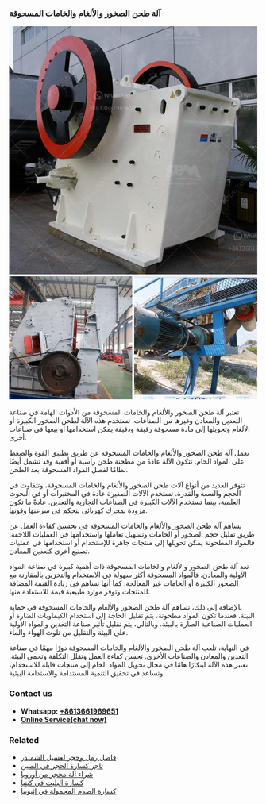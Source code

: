 <h3>آلة طحن الصخور والألغام والخامات المسحوقة</h3><img src='1701746324.jpg' alt=''><p>تعتبر آلة طحن الصخور والألغام والخامات المسحوقة من الأدوات الهامة في صناعة التعدين والمعادن وغيرها من الصناعات. تستخدم هذه الآلة لطحن الصخور الكبيرة أو الألغام وتحويلها إلى مادة مسحوقة رقيقة ودقيقة يمكن استخدامها أو بيعها في صناعات أخرى.</p><p>تعمل آلة طحن الصخور والألغام والخامات المسحوقة عن طريق تطبيق القوة والضغط على المواد الخام. تتكون الآلة عادةً من مطحنة طحن رأسية أو أفقية وقد تشمل أيضًا نظامًا لفصل المواد المسحوقة بعد الطحن.</p><p>تتوفر العديد من أنواع آلات طحن الصخور والألغام والخامات المسحوقة، وتتفاوت في الحجم والسعة والقدرة. تستخدم الآلات الصغيرة عادة في المختبرات أو في البحوث العلمية، بينما تستخدم الآلات الكبيرة في الصناعات التجارية والتعدين. عادةً ما تكون مزودة بمحرك كهربائي يتحكم في سرعتها وقوتها.</p><p>تساهم آلة طحن الصخور والألغام والخامات المسحوقة في تحسين كفاءة العمل عن طريق تقليل حجم الصخور أو الخامات وتسهيل تعاملها واستخدامها في العمليات اللاحقة. فالمواد المطحونة يمكن تحويلها إلى منتجات جاهزة للإستخدام أو استخدامها في عمليات تصنيع أخرى كتعدين المعادن.</p><p>تعد آلة طحن الصخور والألغام والخامات المسحوقة ذات أهمية كبيرة في صناعة المواد الأولية والمعادن. فالمواد المسحوقة أكثر سهولة في الاستخدام والتخزين بالمقارنة مع الصخور الكبيرة أو الخامات غير المعالجة. كما أنها تساهم في زيادة القيمة المضافة للمنتجات وتوفر موارد طبيعية قيمة للاستفادة منها.</p><p>بالإضافة إلى ذلك، تساهم آلة طحن الصخور والألغام والخامات المسحوقة في حماية البيئة. فعندما تكون المواد مطحونة، يتم تقليل الحاجة إلى استخدام الكيماويات الضارة أو العمليات الصناعية الضارة بالبيئة. وبالتالي، يتم تقليل تأثير صناعة التعدين والمواد الأولية على البيئة والتقليل من تلوث الهواء والماء.</p><p>في النهاية، تلعب آلة طحن الصخور والألغام والخامات المسحوقة دورًا مهمًا في صناعة التعدين والمعادن والصناعات الأخرى. تحسن كفاءة العمل وتقلل التكلفة وتحمي البيئة. تعتبر هذه الآلة ابتكارًا هامًا في مجال تحويل المواد الخام إلى منتجات قابلة للاستخدام، وتساعد في تحقيق التنمية المستدامة والاستدامة البيئية.</p><h3>Contact us</h3><ul><li><strong>Whatsapp:&nbsp;<a href="https://wa.me/8613661969651">+8613661969651</a></strong></li><li><a href="https://swt.shibang-china.com/?git&amp;zhl&amp;آلة طحن الصخور والألغام والخامات المسحوقة"><strong>Online Service(chat now)</strong></a></li></ul><h3>Related</h3><ul><li><a href='فاصل رمل وحجر لغسيل الشمندر.md'>فاصل رمل وحجر لغسيل الشمندر</a></li><li><a href='تاجر كسارة الحجر في الصين.md'>تاجر كسارة الحجر في الصين</a></li><li><a href='شراء آلة محجر من أوروبا.md'>شراء آلة محجر من أوروبا</a></li><li><a href='كسارة البليت في كينيا.md'>كسارة البليت في كينيا</a></li><li><a href='كسارة الصدم المحمولة في إثيوبيا.md'>كسارة الصدم المحمولة في إثيوبيا</a></li></ul>